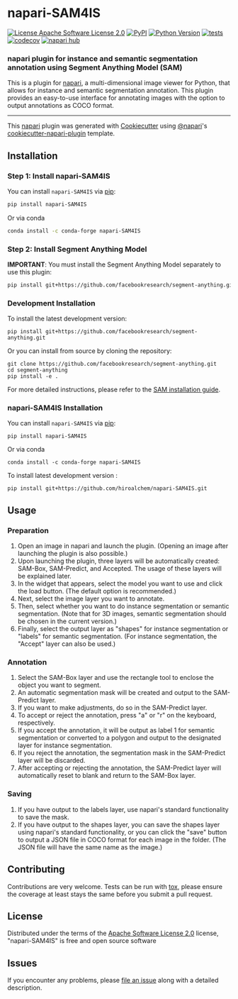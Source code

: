 # napari-SAM4IS

[![License Apache Software License 2.0](https://img.shields.io/pypi/l/napari-SAM4IS.svg?color=green)](https://github.com/hiroalchem/napari-SAM4IS/raw/main/LICENSE)
[![PyPI](https://img.shields.io/pypi/v/napari-SAM4IS.svg?color=green)](https://pypi.org/project/napari-SAM4IS)
[![Python Version](https://img.shields.io/pypi/pyversions/napari-SAM4IS.svg?color=green)](https://python.org)
[![tests](https://github.com/hiroalchem/napari-SAM4IS/workflows/tests/badge.svg)](https://github.com/hiroalchem/napari-SAM4IS/actions)
[![codecov](https://codecov.io/gh/hiroalchem/napari-SAM4IS/branch/main/graph/badge.svg)](https://codecov.io/gh/hiroalchem/napari-SAM4IS)
[![napari hub](https://img.shields.io/endpoint?url=https://api.napari-hub.org/shields/napari-SAM4IS)](https://napari-hub.org/plugins/napari-SAM4IS)


### napari plugin for instance and semantic segmentation annotation using Segment Anything Model (SAM)

This is a plugin for [napari](https://napari.org/), a multi-dimensional image viewer for Python, that allows for instance and semantic segmentation annotation. This plugin provides an easy-to-use interface for annotating images with the option to output annotations as COCO format.

----------------------------------

This [napari] plugin was generated with [Cookiecutter] using [@napari]'s [cookiecutter-napari-plugin] template.

<!--
Don't miss the full getting started guide to set up your new package:
https://github.com/napari/cookiecutter-napari-plugin#getting-started

and review the napari docs for plugin developers:
https://napari.org/stable/plugins/index.html
-->

## Installation

### Step 1: Install napari-SAM4IS

You can install `napari-SAM4IS` via [pip]:

```bash
pip install napari-SAM4IS
```

Or via conda

```bash
conda install -c conda-forge napari-SAM4IS
```


### Step 2: Install Segment Anything Model

**IMPORTANT**: You must install the Segment Anything Model separately to use this plugin:

```bash
pip install git+https://github.com/facebookresearch/segment-anything.git
```

### Development Installation

To install the latest development version:

```
pip install git+https://github.com/facebookresearch/segment-anything.git
```

Or you can install from source by cloning the repository:

```
git clone https://github.com/facebookresearch/segment-anything.git
cd segment-anything
pip install -e .
```

For more detailed instructions, please refer to the [SAM installation guide](https://github.com/facebookresearch/segment-anything#installation).

### napari-SAM4IS Installation

You can install `napari-SAM4IS` via [pip]:

    pip install napari-SAM4IS


Or via conda

    conda install -c conda-forge napari-SAM4IS



To install latest development version :

    pip install git+https://github.com/hiroalchem/napari-SAM4IS.git

## Usage
### Preparation
1. Open an image in napari and launch the plugin. (Opening an image after launching the plugin is also possible.)
2. Upon launching the plugin, three layers will be automatically created: SAM-Box, SAM-Predict, and Accepted. The usage of these layers will be explained later.
3. In the widget that appears, select the model you want to use and click the load button. (The default option is recommended.)
4. Next, select the image layer you want to annotate.
5. Then, select whether you want to do instance segmentation or semantic segmentation. (Note that for 3D images, semantic segmentation should be chosen in the current version.)
6. Finally, select the output layer as "shapes" for instance segmentation or "labels" for semantic segmentation. (For instance segmentation, the "Accept" layer can also be used.)

### Annotation
1. Select the SAM-Box layer and use the rectangle tool to enclose the object you want to segment.
2. An automatic segmentation mask will be created and output to the SAM-Predict layer.
3. If you want to make adjustments, do so in the SAM-Predict layer.
4. To accept or reject the annotation, press "a" or "r" on the keyboard, respectively.
5. If you accept the annotation, it will be output as label 1 for semantic segmentation or converted to a polygon and output to the designated layer for instance segmentation.
6. If you reject the annotation, the segmentation mask in the SAM-Predict layer will be discarded.
7. After accepting or rejecting the annotation, the SAM-Predict layer will automatically reset to blank and return to the SAM-Box layer.

### Saving
1. If you have output to the labels layer, use napari's standard functionality to save the mask.
2. If you have output to the shapes layer, you can save the shapes layer using napari's standard functionality, or you can click the "save" button to output a JSON file in COCO format for each image in the folder. (The JSON file will have the same name as the image.)



## Contributing

Contributions are very welcome. Tests can be run with [tox], please ensure
the coverage at least stays the same before you submit a pull request.

## License

Distributed under the terms of the [Apache Software License 2.0] license,
"napari-SAM4IS" is free and open source software

## Issues

If you encounter any problems, please [file an issue] along with a detailed description.

[napari]: https://github.com/napari/napari
[Cookiecutter]: https://github.com/audreyr/cookiecutter
[@napari]: https://github.com/napari
[MIT]: http://opensource.org/licenses/MIT
[BSD-3]: http://opensource.org/licenses/BSD-3-Clause
[GNU GPL v3.0]: http://www.gnu.org/licenses/gpl-3.0.txt
[GNU LGPL v3.0]: http://www.gnu.org/licenses/lgpl-3.0.txt
[Apache Software License 2.0]: http://www.apache.org/licenses/LICENSE-2.0
[Mozilla Public License 2.0]: https://www.mozilla.org/media/MPL/2.0/index.txt
[cookiecutter-napari-plugin]: https://github.com/napari/cookiecutter-napari-plugin

[file an issue]: https://github.com/hiroalchem/napari-SAM4IS/issues

[napari]: https://github.com/napari/napari
[tox]: https://tox.readthedocs.io/en/latest/
[pip]: https://pypi.org/project/pip/
[PyPI]: https://pypi.org/
